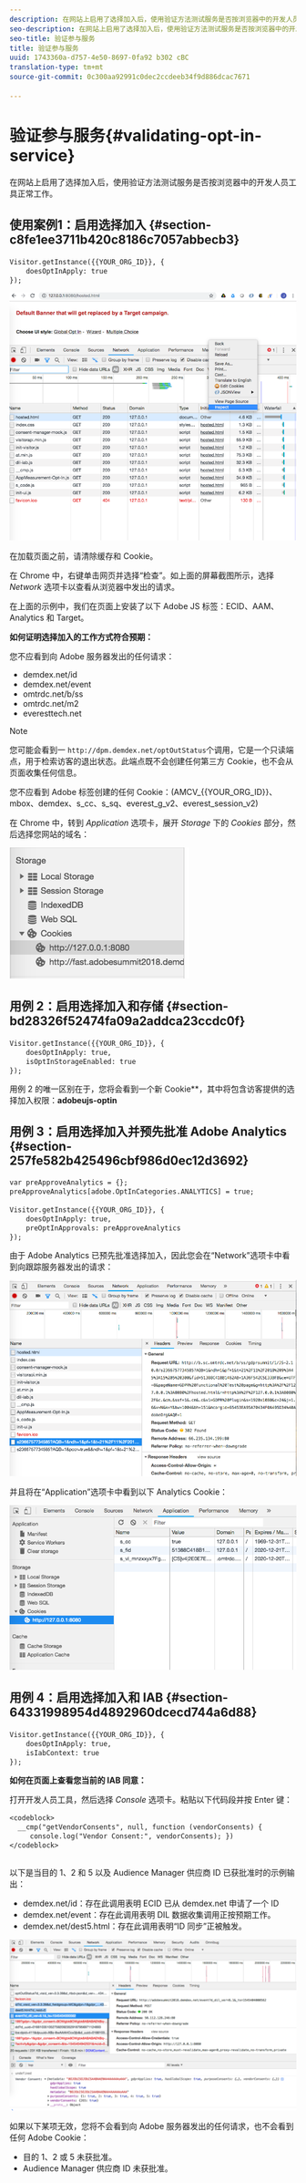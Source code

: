 ```yaml
---
description: 在网站上启用了选择加入后，使用验证方法测试服务是否按浏览器中的开发人员工具正常工作。
seo-description: 在网站上启用了选择加入后，使用验证方法测试服务是否按浏览器中的开发人员工具正常工作。
seo-title: 验证参与服务
title: 验证参与服务
uuid: 1743360a-d757-4e50-8697-0fa92 b302 cBC
translation-type: tm+mt
source-git-commit: 0c300aa92991c0dec2ccdeeb34f9d886dcac7671

---
```



# 验证参与服务{#validating-opt-in-service}

在网站上启用了选择加入后，使用验证方法测试服务是否按浏览器中的开发人员工具正常工作。

## 使用案例1：启用选择加入 {#section-c8fe1ee3711b420c8186c7057abbecb3}

```
Visitor.getInstance({{YOUR_ORG_ID}}, { 
    doesOptInApply: true 
});
```

![](assets/use_case_1_1.png)

在加载页面之前，请清除缓存和 Cookie。

在 Chrome 中，右键单击网页并选择“检查”。如上面的屏幕截图所示，选择 *Network* 选项卡以查看从浏览器中发出的请求。

在上面的示例中，我们在页面上安装了以下 Adobe JS 标签：ECID、AAM、Analytics 和 Target。

**如何证明选择加入的工作方式符合预期：**

您不应看到向 Adobe 服务器发出的任何请求：

* demdex.net/id
* demdex.net/event
* omtrdc.net/b/ss
* omtrdc.net/m2
* everesttech.net

>[!NOTE]
>
>您可能会看到一 `http://dpm.demdex.net/optOutStatus`个调用，它是一个只读端点，用于检索访客的退出状态。此端点既不会创建任何第三方 Cookie，也不会从页面收集任何信息。

您不应看到 Adobe 标签创建的任何 Cookie：(AMCV_{{YOUR_ORG_ID}}、mbox、demdex、s_cc、s_sq、everest_g_v2、everest_session_v2)

在 Chrome 中，转到 *Application* 选项卡，展开 *Storage* 下的 *Cookies* 部分，然后选择您网站的域名：

![](assets/use_case_1_2.png)

## 用例 2：启用选择加入和存储 {#section-bd28326f52474fa09a2addca23ccdc0f}

```
Visitor.getInstance({{YOUR_ORG_ID}}, { 
    doesOptInApply: true, 
    isOptInStorageEnabled: true 
});
```

用例 2 的唯一区别在于，您将会看到一个新 Cookie**，其中将包含访客提供的选择加入权限：**adobeujs-optin**

## 用例 3：启用选择加入并预先批准 Adobe Analytics {#section-257fe582b425496cbf986d0ec12d3692}

```
var preApproveAnalytics = {}; 
preApproveAnalytics[adobe.OptInCategories.ANALYTICS] = true;

Visitor.getInstance({{YOUR_ORG_ID}}, { 
    doesOptInApply: true, 
    preOptInApprovals: preApproveAnalytics 
});
```

由于 Adobe Analytics 已预先批准选择加入，因此您会在“Network”选项卡中看到向跟踪服务器发出的请求：

![](assets/use_case_3_1.png)

并且将在“Application”选项卡中看到以下 Analytics Cookie：

![](assets/use_case_3_2.png)

## 用例 4：启用选择加入和 IAB {#section-64331998954d4892960dcecd744a6d88}

```
Visitor.getInstance({{YOUR_ORG_ID}}, { 
    doesOptInApply: true, 
    isIabContext: true 
});
```

**如何在页面上查看您当前的 IAB 同意：**

打开开发人员工具，然后选择 *Console* 选项卡。粘贴以下代码段并按 Enter 键：

```
<codeblock>
  __cmp("getVendorConsents", null, function (vendorConsents) { 
     console.log("Vendor Consent:", vendorConsents); }) 
</codeblock>  
  
```

以下是当目的 1、2 和 5 以及 Audience Manager 供应商 ID 已获批准时的示例输出：

* demdex.net/id：存在此调用表明 ECID 已从 demdex.net 申请了一个 ID
* demdex.net/event：存在此调用表明 DIL 数据收集调用正按预期工作。
* demdex.net/dest5.html：存在此调用表明“ID 同步”正被触发。

![](assets/use_case_4_1.png)

如果以下某项无效，您将不会看到向 Adobe 服务器发出的任何请求，也不会看到任何 Adobe Cookie：

* 目的 1、2 或 5 未获批准。
* Audience Manager 供应商 ID 未获批准。